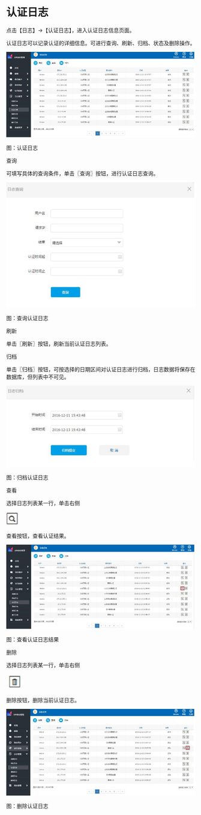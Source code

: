 # 认证日志

点击【日志】->【认证日志】，进入认证日志信息页面。

认证日志可以记录认证的详细信息。可进行查询、刷新、归档、状态及删除操作。 

![](/articles/idm/4-/images/image107.png)

图：认证日志

查询

可填写具体的查询条件，单击〖查询〗按钮，进行认证日志查询。 

![](/articles/idm/4-/images/image108.png)

图：查询认证日志

刷新

单击〖刷新〗按钮，刷新当前认证日志列表。

归档

单击〖归档〗按钮，可按选择的日期区间对认证日志进行归档，日志数据将保存在数据库，但列表中不可见。

![](/articles/idm/4-/images/image109.png)

图：归档认证日志

查看

选择日志列表某一行，单击右侧

![](/articles/idm/4-/images/image99.png)

查看按钮，查看认证结果。

![](/articles/idm/4-/images/image110.png)

图：查看认证日志结果

删除

选择日志列表某一行，单击右侧

![](/articles/idm/2-/images/image7.png)

删除按钮，删除当前认证日志。

![](/articles/idm/4-/images/image111.png)

图：删除认证日志









